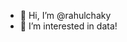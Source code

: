 - 👋 Hi, I’m @rahulchaky
- 👀 I’m interested in data!
<!---
- 🌱 I’m currently learning ...
- 💞️ I’m looking to collaborate on ...
- 📫 How to reach me ...
--->
<!---
rahulchaky/rahulchaky is a ✨ special ✨ repository because its `README.md` (this file) appears on your GitHub profile.
You can click the Preview link to take a look at your changes.
--->
